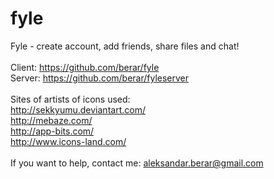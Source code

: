 fyle
====
Fyle - create account, add friends, share files and chat! <br>
<br>
Client: https://github.com/berar/fyle <br>
Server: https://github.com/berar/fyleserver <br>
<br>Sites of artists of icons used: <br>
http://sekkyumu.deviantart.com/ <br>
http://mebaze.com/ <br>
http://app-bits.com/ <br>
http://www.icons-land.com/ <br><br>
If you want to help, contact me: aleksandar.berar@gmail.com
